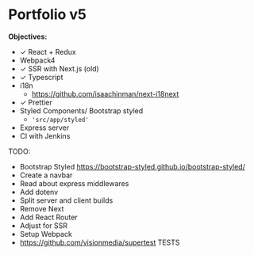 # Portfolio v5

**Objectives:**
- ✓ React + Redux
- Webpack4
- ✓ SSR with Next.js (old)
- ✓ Typescript
- i18n
    - https://github.com/isaachinman/next-i18next
- ✓ Prettier
- Styled Components/ Bootstrap styled
    - ```'src/app/styled'```
- Express server
- CI with Jenkins

TODO:

- Bootstrap Styled https://bootstrap-styled.github.io/bootstrap-styled/
- Create a navbar
- Read about express middlewares
- Add dotenv
- Split server and client builds
- Remove Next
- Add React Router
- Adjust for SSR
- Setup Webpack
- https://github.com/visionmedia/supertest TESTS

